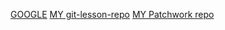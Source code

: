 [GOOGLE](https://www.google.com "Google's Homepage")
[MY git-lesson-repo](https://github.com/sanyi0411/git-lesson-repository.git)
[MY Patchwork repo](https://github.com/sanyi0411/patchwork.git)
